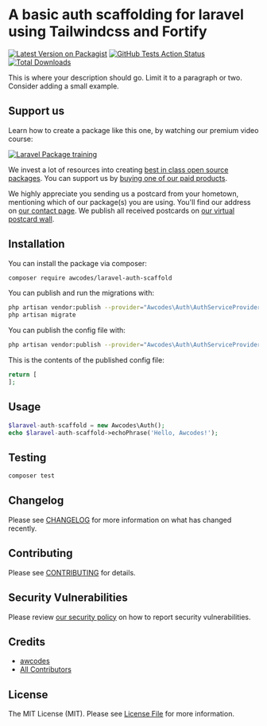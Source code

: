 # A basic auth scaffolding for laravel using Tailwindcss and Fortify

[![Latest Version on Packagist](https://img.shields.io/packagist/v/awcodes/laravel-auth-scaffold.svg?style=flat-square)](https://packagist.org/packages/awcodes/laravel-auth-scaffold)
[![GitHub Tests Action Status](https://img.shields.io/github/workflow/status/awcodes/laravel-auth-scaffold/run-tests?label=tests)](https://github.com/awcodes/laravel-auth-scaffold/actions?query=workflow%3Arun-tests+branch%3Amaster)
[![Total Downloads](https://img.shields.io/packagist/dt/awcodes/laravel-auth-scaffold.svg?style=flat-square)](https://packagist.org/packages/awcodes/laravel-auth-scaffold)


This is where your description should go. Limit it to a paragraph or two. Consider adding a small example.

## Support us

Learn how to create a package like this one, by watching our premium video course:

[![Laravel Package training](https://spatie.be/github/package-training.jpg)](https://laravelpackage.training)

We invest a lot of resources into creating [best in class open source packages](https://spatie.be/open-source). You can support us by [buying one of our paid products](https://spatie.be/open-source/support-us).

We highly appreciate you sending us a postcard from your hometown, mentioning which of our package(s) you are using. You'll find our address on [our contact page](https://spatie.be/about-us). We publish all received postcards on [our virtual postcard wall](https://spatie.be/open-source/postcards).

## Installation

You can install the package via composer:

```bash
composer require awcodes/laravel-auth-scaffold
```

You can publish and run the migrations with:

```bash
php artisan vendor:publish --provider="Awcodes\Auth\AuthServiceProvider" --tag="migrations"
php artisan migrate
```

You can publish the config file with:
```bash
php artisan vendor:publish --provider="Awcodes\Auth\AuthServiceProvider" --tag="config"
```

This is the contents of the published config file:

```php
return [
];
```

## Usage

``` php
$laravel-auth-scaffold = new Awcodes\Auth();
echo $laravel-auth-scaffold->echoPhrase('Hello, Awcodes!');
```

## Testing

``` bash
composer test
```

## Changelog

Please see [CHANGELOG](CHANGELOG.md) for more information on what has changed recently.

## Contributing

Please see [CONTRIBUTING](.github/CONTRIBUTING.md) for details.

## Security Vulnerabilities

Please review [our security policy](../../security/policy) on how to report security vulnerabilities.

## Credits

- [awcodes](https://github.com/awcodes)
- [All Contributors](../../contributors)

## License

The MIT License (MIT). Please see [License File](LICENSE.md) for more information.
